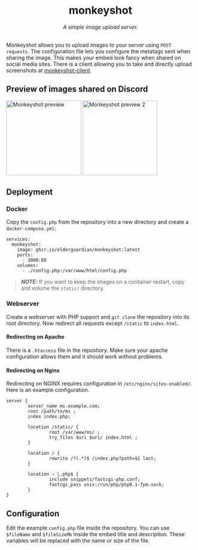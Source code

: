 
<div align="center">
        <h1>monkeyshot</h1>
        <i>A simple image upload server.</i>
</div>
<br>

<p align="center">
        
</p>

Monkeyshot allows you to upload images to your server using `POST requests`.
The configuration file lets you configure the metatags sent when sharing the image.
This makes your embed look fancy when shared on social media sites.
There is a client allowing you to take and directly upload screenshots at [monkeyshot-client](https://github.com/elderguardian/monkeyshot-client).

## Preview of images shared on Discord

<img src="https://github.com/elderguardian/monkeyshot/assets/129489839/cc1715e5-3b88-4e24-b95f-3eab7aa36c8e" alt="Monkeyshot preview" height="200">
<img src="https://github.com/elderguardian/monkeyshot/assets/129489839/88415698-2923-4ce1-82ba-92399a8ef1e8" alt="Monkeyshot preview 2" height="200">

## Deployment

### Docker

Copy the `config.php` from the repository into a new directory and create a `docker-compose.yml`:

```
services:
  monkeyshot:
    image: ghcr.io/elderguardian/monkeyshot:latest
    ports:
      - 3000:80
    volumes:
      - ./config.php:/var/www/html/config.php
```

> **_NOTE:_** If you want to keep the images on a container restart, copy and volume the `static/` directory.

### Webserver
Create a webserver with PHP support and `git clone` the repository into its root directory.
Now redirect all requests except `/static` to `index.html`.

#### Redirecting on Apache
There is a `.htaccess` file in the repostiory.
Make sure your apache configuration allows them and it should work without problems.

#### Redirecting on Nginx
Redirecting on NGINX requires configuration in `/etc/nginx/sites-enabled/`.
Here is an example configuration.

```
server {
        server_name ms.example.com;
        root /path/to/ms ;
        index index.php;

        location /static/ {
                root /var/www/ms/ ;
                try_files $uri $uri/ index.html ;
        }

        location / {
                rewrite /?(.*)$ /index.php?path=$1 last;
        }

        location ~ \.php$ {
                include snippets/fastcgi-php.conf;
                fastcgi_pass unix:/run/php/php8.1-fpm.sock;
        }
}
```

## Configuration
Edit the example `config.php` file inside the repository. You can use `$fileName` and `$fileSizeMb` inside the embed title and description. These variables will be replaced with the name or size of the file.
